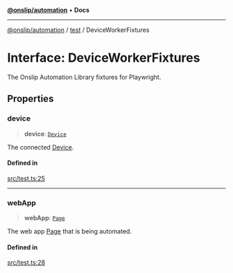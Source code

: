 [**@onslip/automation**](../../README.md) • **Docs**

***

[@onslip/automation](../../README.md) / [test](../README.md) / DeviceWorkerFixtures

# Interface: DeviceWorkerFixtures

The Onslip Automation Library fixtures for Playwright.

## Properties

### device

> **device**: [`Device`](../../index/classes/Device.md)

The connected [Device](../../index/classes/Device.md).

#### Defined in

[src/test.ts:25](https://github.com/Onslip/automation/blob/13befc40996d96bb2935315b372b921212adc8b4/src/test.ts#L25)

***

### webApp

> **webApp**: [`Page`](../../index/classes/Page.md)

The web app [Page](../../index/classes/Page.md) that is being automated.

#### Defined in

[src/test.ts:28](https://github.com/Onslip/automation/blob/13befc40996d96bb2935315b372b921212adc8b4/src/test.ts#L28)
